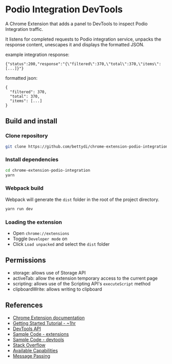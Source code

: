 # Podio Integration DevTools
A Chrome Extension that adds a panel to DevTools to inspect Podio Integration traffic. 

It listens for completed requests to Podio integration service, unpacks the response content, unescapes it and displays the formatted JSON. 

example integration response:
```
{"status":200,"response":"{\"filtered\":370,\"total\":370,\"items\":[...]}"}
```

formatted json:
```
{
  "filtered": 370,
  "total": 370,
  "items": [...]
}
```

## Build and install  

### Clone repository

```sh
git clone https://github.com/bettydi/chrome-extension-podio-integration.git
```

### Install dependencies
```sh
cd chrome-extension-podio-integration
yarn
```

### Webpack build 
Webpack will generate the `dist` folder in the root of the project directory. 

```sh
yarn run dev
```

### Loading the extension
- Open `chrome://extensions`
- Toggle  `Developer mode` on 
- Click `Load unpacked` and select the `dist` folder

## Permissions
- storage: allows use of Storage API
- activeTab: allow the extension temporary access to the current page
- scripting: allows use of the Scripting API's `executeScript` method
- clipboardWrite: allows writing to clipboard

## References

- [Chrome Extension documentation](https://developer.chrome.com/docs/extensions/reference)
- [Getting Started Tutorial - ~1hr](https://developer.chrome.com/docs/extensions/mv3/getstarted/)
- [DevTools API](https://developer.chrome.com/docs/extensions/mv3/devtools/)
- [Sample Code - extensions](https://github.com/GoogleChrome/chrome-extensions-samples)
- [Sample Code - devtools](https://github.com/GoogleChrome/devtools-samples)
- [Stack Overflow](https://stackoverflow.com/questions/tagged/google-chrome-extension)
- [Available Capabilities](https://developer.chrome.com/docs/extensions/mv3/faq/#capabilities2)
- [Message Passing](https://developer.chrome.com/docs/extensions/mv3/messaging#external)
